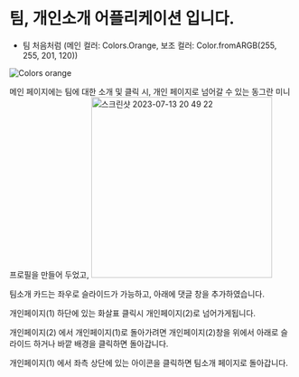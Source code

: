# 팀, 개인소개 어플리케이션 입니다.
- 팀 처음처럼 (메인 컬러: Colors.Orange, 보조 컬러: Color.fromARGB(255, 255, 201, 120))
  
 ![Colors orange](https://github.com/mmlocc/detail_1/assets/111124140/36e66312-dba6-4525-9551-eb25cd568c01)


메인 페이지에는 팀에 대한 소개 및 클릭 시, 개인 페이지로 넘어갈 수 있는 동그란 미니 프로필을 만들어 두었고,
<img width="320" alt="스크린샷 2023-07-13 20 49 22" src="https://github.com/mmlocc/detail_1/assets/111124140/35f370ca-7f05-42ac-8066-1a8a460e53a2">



팀소개 카드는 좌우로 슬라이드가 가능하고, 아래에 댓글 창을 추가하였습니다.

개인페이지(1) 하단에 있는 화살표 클릭시 개인페이지(2)로 넘어가게됩니다.

개인페이지(2) 에서 개인페이지(1)로 돌아가려면 개인페이지(2)창을 위에서 아래로 슬라이드 하거나 바깥 배경을 클릭하면 돌아갑니다.

개인페이지(1) 에서 좌측 상단에 있는 아이콘을 클릭하면 팀소개 페이지로 돌아갑니다.
